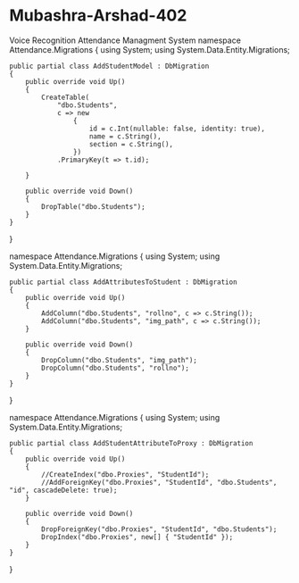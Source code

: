 # Mubashra-Arshad-402
Voice Recognition Attendance Managment System
namespace Attendance.Migrations
{
    using System;
    using System.Data.Entity.Migrations;
    
    public partial class AddStudentModel : DbMigration
    {
        public override void Up()
        {
            CreateTable(
                "dbo.Students",
                c => new
                    {
                        id = c.Int(nullable: false, identity: true),
                        name = c.String(),
                        section = c.String(),
                    })
                .PrimaryKey(t => t.id);
            
        }
        
        public override void Down()
        {
            DropTable("dbo.Students");
        }
    }
}


namespace Attendance.Migrations
{
    using System;
    using System.Data.Entity.Migrations;
    
    public partial class AddAttributesToStudent : DbMigration
    {
        public override void Up()
        {
            AddColumn("dbo.Students", "rollno", c => c.String());
            AddColumn("dbo.Students", "img_path", c => c.String());
        }
        
        public override void Down()
        {
            DropColumn("dbo.Students", "img_path");
            DropColumn("dbo.Students", "rollno");
        }
    }
}


namespace Attendance.Migrations
{
    using System;
    using System.Data.Entity.Migrations;
    
    public partial class AddStudentAttributeToProxy : DbMigration
    {
        public override void Up()
        {
            //CreateIndex("dbo.Proxies", "StudentId");
            //AddForeignKey("dbo.Proxies", "StudentId", "dbo.Students", "id", cascadeDelete: true);
        }
        
        public override void Down()
        {
            DropForeignKey("dbo.Proxies", "StudentId", "dbo.Students");
            DropIndex("dbo.Proxies", new[] { "StudentId" });
        }
    }
}

